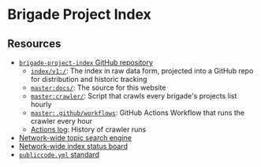# Brigade Project Index

## Resources

- [`brigade-project-index` GitHub repository](https://github.com/codeforamerica/brigade-project-index)
  - [`index/v1:/`](https://github.com/codeforamerica/brigade-project-index/tree/index/v1): The index in raw data form, projected into a GitHub repo for distribution and historic tracking
  - [`master:docs/`](https://github.com/codeforamerica/brigade-project-index/tree/master/docs): The source for this website
  - [`master:crawler/`](https://github.com/codeforamerica/brigade-project-index/tree/master/crawler): Script that crawls every brigade's projects list hourly
  - [`master:.github/workflows`](https://github.com/codeforamerica/brigade-project-index/blob/master/.github/workflows/crawler.yml): GitHub Actions Workflow that runs the crawler every hour
  - [Actions log](https://github.com/codeforamerica/brigade-project-index/actions): History of crawler runs
- [Network-wide topic search engine](https://hackforla.github.io/github-api-test/)
- [Network-wide index status board](https://brigade-project-index-test.herokuapp.com/#/topics)
- [`publiccode.yml` standard](https://docs.italia.it/italia/developers-italia/publiccodeyml-en/en/master/)
